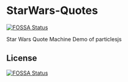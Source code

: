 # StarWars-Quotes
[![FOSSA Status](https://app.fossa.io/api/projects/git%2Bgithub.com%2Fggbmo%2FStarWars-Quotes.svg?type=shield)](https://app.fossa.io/projects/git%2Bgithub.com%2Fggbmo%2FStarWars-Quotes?ref=badge_shield)

Star Wars Quote Machine
Demo of particlesjs


## License
[![FOSSA Status](https://app.fossa.io/api/projects/git%2Bgithub.com%2Fggbmo%2FStarWars-Quotes.svg?type=large)](https://app.fossa.io/projects/git%2Bgithub.com%2Fggbmo%2FStarWars-Quotes?ref=badge_large)